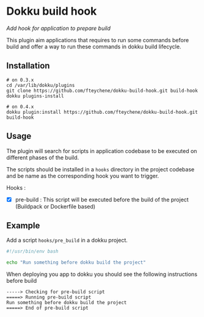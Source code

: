 # Dokku build hook

*Add hook for application to prepare build*

This plugin aim applications that requires to run some commands before build and offer a way to run these commands in dokku build lifecycle.

## Installation

```shell
# on 0.3.x
cd /var/lib/dokku/plugins
git clone https://github.com/fteychene/dokku-build-hook.git build-hook
dokku plugins-install

# on 0.4.x
dokku plugin:install https://github.com/fteychene/dokku-build-hook.git build-hook
```

## Usage

The plugin will search for scripts in application codebase to be executed on different phases of the build.

The scripts should be installed in a `hooks` directory in the project codebase and be name as the corresponding hook you want to trigger.

Hooks :
 - [x] pre-build : This script will be executed before the build of the project (Buildpack or Dockerfile based)


## Example

Add a script `hooks/pre_build` in a dokku project.
```bash
#!/usr/bin/env bash

echo "Run something before dokku build the project"
```

When deploying you app to dokku you should see the following instructions before build
```
-----> Checking for pre-build script
=====> Running pre-build script
Run something before dokku build the project
=====> End of pre-build script
```